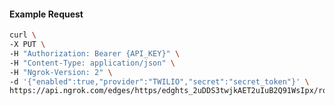 <!-- Code generated for API Clients. DO NOT EDIT. -->

#### Example Request

```bash
curl \
-X PUT \
-H "Authorization: Bearer {API_KEY}" \
-H "Content-Type: application/json" \
-H "Ngrok-Version: 2" \
-d '{"enabled":true,"provider":"TWILIO","secret":"secret_token"}' \
https://api.ngrok.com/edges/https/edghts_2uDDS3twjkAET2uIuB2Q91WsIpx/routes/edghtsrt_2uDDS5y08fPkiZFu01EmJTbfRLr/webhook_verification
```
